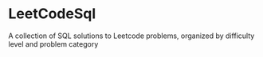 # LeetCodeSql
A collection of SQL solutions to Leetcode problems, organized by difficulty level and problem category
